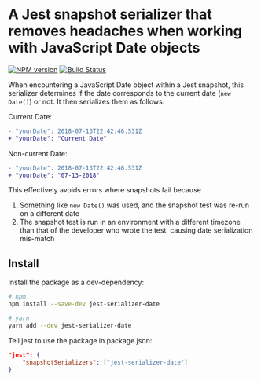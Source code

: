 # A Jest snapshot serializer that removes headaches when working with JavaScript Date objects
[![NPM version](https://badge.fury.io/js/jest-serializer-date.svg)](https://npmjs.org/package/jest-serializer-date)
[![Build Status](https://travis-ci.org/theruther4d/jest-serializer-date.svg?branch=master)](https://travis-ci.org/theruther4d/jest-serializer-date)

When encountering a JavaScript Date object within a Jest snapshot, this serializer determines if the date corresponds to the current date (`new Date()`) or not. It then serializes them as follows:

Current Date:
```diff
- "yourDate": 2018-07-13T22:42:46.531Z
+ "yourDate": "Current Date"
```

Non-current Date:
```diff
- "yourDate": 2018-07-13T22:42:46.531Z
+ "yourDate": "07-13-2018"
```

This effectively avoids errors where snapshots fail because
1. Something like `new Date()` was used, and the snapshot test was re-run on a different date
2. The snapshot test is run in an environment with a different timezone than that of the developer who wrote the test, causing date serialization mis-match

## Install
Install the package as a dev-dependency:
```bash
# npm
npm install --save-dev jest-serializer-date

# yarn
yarn add --dev jest-serializer-date
```

Tell jest to use the package in package.json:
```json
"jest": {
    "snapshotSerializers": ["jest-serializer-date"]
}
```